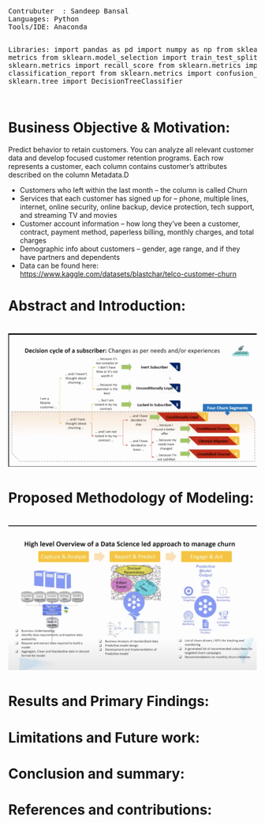 </pre>
<pre>
Contrubuter  : Sandeep Bansal
Languages: Python
Tools/IDE: Anaconda

Libraries: 
import pandas as pd
import numpy as np 
from sklearn import metrics
from sklearn.model_selection import train_test_split
from sklearn.metrics import recall_score
from sklearn.metrics import classification_report
from sklearn.metrics import confusion_matrix
from sklearn.tree import DecisionTreeClassifier




</pre>
</pre></b>

# Business Objective & Motivation:
Predict behavior to retain customers. You can analyze all relevant customer data and develop focused customer retention programs.
Each row represents a customer, each column contains customer’s attributes described on the column Metadata.D
- Customers who left within the last month – the column is called Churn
- Services that each customer has signed up for – phone, multiple lines, internet, online security, online backup, device protection, tech support, and streaming TV and movies
- Customer account information – how long they’ve been a customer, contract, payment method, paperless billing, monthly charges, and total charges
- Demographic info about customers – gender, age range, and if they have partners and dependents
- Data can be found here: https://www.kaggle.com/datasets/blastchar/telco-customer-churn



# Abstract and Introduction:
#  <div align="center"> ![alt text](https://github.com/smb12356/predictingReturningUsers/blob/main/images/Screen%20Shot%202022-12-04%20at%201.53.01%20PM.png)
  
# Proposed Methodology of Modeling:
#  <div align="center"> ![alt text](https://github.com/smb12356/predictingReturningUsers/blob/main/images/Screen%20Shot%202022-12-04%20at%201.54.00%20PM.png?raw=true)
  

# Results and Primary Findings:
# Limitations and Future work:

# Conclusion and summary:

# References and contributions:


